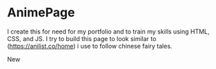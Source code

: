 # AnimePage

I create this for need for my portfolio and to train my skills using HTML, CSS, and JS.
I try to build this page to look similar to (https://anilist.co/home) i use to follow chinese fairy tales. 

New 